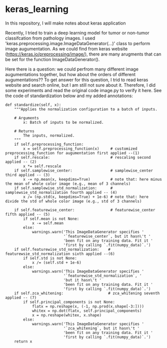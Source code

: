 # keras_learning
In this repository, I will make notes about keras application

Recently, I tried to train a deep learning model for tumor or non-tumor classifcation from pathology images. I used 'keras.preprocessing.image.ImageDataGenerator(...)' class to perform image augumentation. As we could find from keras website (https://keras.io/preprocessing/image/), there are many arugments that can be set for the function ImageDataGenerator(). 

Here there is a question: we could perfrom many different image augumentations together, but how about the orders of different augumentations??
To get answer for this question, I trid to read keras website and search online, but I am still not sure about it. Therefore, I did some experiments and read the original code image.py to verify it here. See the code of standardization below and my added annotations:

    def standardize(self, x):
        """Applies the normalization configuration to a batch of inputs.

        # Arguments
            x: Batch of inputs to be normalized.

        # Returns
            The inputs, normalized.
        """
        if self.preprocessing_function:
            x = self.preprocessing_function(x)     # customized preprocessing_function for augumentation first applied --(1) 
        if self.rescale:                           # rescaling second applied -- (2)
            x *= self.rescale
        if self.samplewise_center:                 # samplewise_center third applied -- (3)
            x -= np.mean(x, keepdims=True)         # note that: here minus the mean of whole color image (e.g., mean of 3 channels)
        if self.samplewise_std_normalization:      # samplewsie_std_normalization fourth applied -- (4)
            x /= (np.std(x, keepdims=True) + 1e-6) # note that: here divide the std of whole color image (e.g., std of 3 channels)

        if self.featurewise_center:                # featurewise_center fifth applied -- (5)
            if self.mean is not None:
                x -= self.mean
            else:
                warnings.warn('This ImageDataGenerator specifies '
                              '`featurewise_center`, but it hasn\'t '
                              'been fit on any training data. Fit it '
                              'first by calling `.fit(numpy_data)`.')
        if self.featurewise_std_normalization:    # featurewsie_std_normalization sixth applied --(6)
            if self.std is not None:
                x /= (self.std + 1e-6)
            else:
                warnings.warn('This ImageDataGenerator specifies '
                              '`featurewise_std_normalization`, '
                              'but it hasn\'t '
                              'been fit on any training data. Fit it '
                              'first by calling `.fit(numpy_data)`.')
        if self.zca_whitening:                    # zca_whitening seventh applied -- (7)
            if self.principal_components is not None:
                flatx = np.reshape(x, (-1, np.prod(x.shape[-3:])))
                whitex = np.dot(flatx, self.principal_components)
                x = np.reshape(whitex, x.shape)
            else:
                warnings.warn('This ImageDataGenerator specifies '
                              '`zca_whitening`, but it hasn\'t '
                              'been fit on any training data. Fit it '
                              'first by calling `.fit(numpy_data)`.')
        return x
